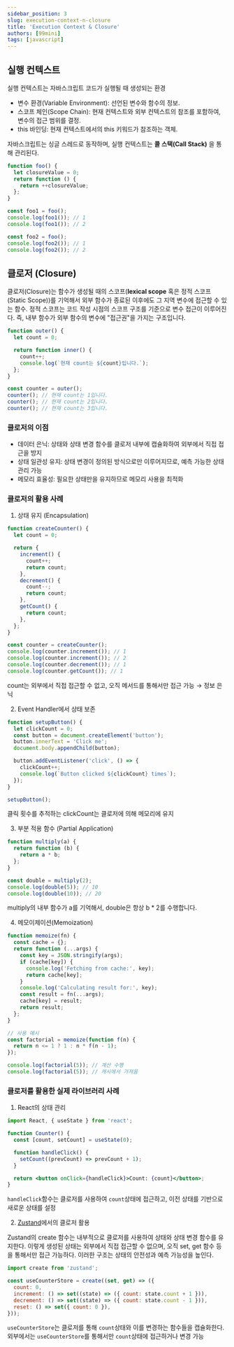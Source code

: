 ```yaml
---
sidebar_position: 3
slug: execution-context-n-closure
title: 'Execution Context & Closure'
authors: [99mini]
tags: [javascript]
---
```


## 실행 컨텍스트

실행 컨텍스트는 자바스크립트 코드가 실행될 때 생성되는 환경

- 변수 환경(Variable Environment): 선언된 변수와 함수의 정보.
- 스코프 체인(Scope Chain): 현재 컨텍스트와 외부 컨텍스트의 참조를 포함하여, 변수의 접근 범위를 결정.
- this 바인딩: 현재 컨텍스트에서의 this 키워드가 참조하는 객체.​

자바스크립트는 싱글 스레드로 동작하며, 실행 컨텍스트는 **콜 스택(Call Stack)** 을 통해 관리된다.

```javascript title="execution-context.js"
function foo() {
  let closureValue = 0;
  return function () {
    return ++closureValue;
  };
}

const foo1 = foo();
console.log(foo1()); // 1
console.log(foo1()); // 2

const foo2 = foo();
console.log(foo2()); // 1
console.log(foo2()); // 2
```

## 클로저 (Closure)

클로저(Closure)는 함수가 생성될 때의 스코프(**lexical scope** 혹은 정적 스코프(Static Scope))를 기억해서 외부 함수가 종료된 이후에도 그 지역 변수에 접근할 수 있는 함수.
정적 스코프는 코드 작성 시점의 스코프 구조를 기준으로 변수 접근이 이루어진다.
즉, 내부 함수가 외부 함수의 변수에 "접근권"을 가지는 구조입니다.

```javascript title="closure.js"
function outer() {
  let count = 0;

  return function inner() {
    count++;
    console.log(`현재 count는 ${count}입니다.`);
  };
}

const counter = outer();
counter(); // 현재 count는 1입니다.
counter(); // 현재 count는 2입니다.
counter(); // 현재 count는 3입니다.
```

### 클로저의 이점

- 데이터 은닉: 상태와 상태 변경 함수를 클로저 내부에 캡슐화하여 외부에서 직접 접근을 방지
- 상태 일관성 유지: 상태 변경이 정의된 방식으로만 이루어지므로, 예측 가능한 상태 관리 가능
- 메모리 효율성: 필요한 상태만을 유지하므로 메모리 사용을 최적화

### 클로저의 활용 사례

1. 상태 유지 (Encapsulation)

```javascript title="encapsulation.js"
function createCounter() {
  let count = 0;

  return {
    increment() {
      count++;
      return count;
    },
    decrement() {
      count--;
      return count;
    },
    getCount() {
      return count;
    },
  };
}

const counter = createCounter();
console.log(counter.increment()); // 1
console.log(counter.increment()); // 2
console.log(counter.decrement()); // 1
console.log(counter.getCount()); // 1
```

count는 외부에서 직접 접근할 수 없고, 오직 메서드를 통해서만 접근 가능 → 정보 은닉

2. Event Handler에서 상태 보존

```javascript title="click-count-button.js"
function setupButton() {
  let clickCount = 0;
  const button = document.createElement('button');
  button.innerText = 'Click me';
  document.body.appendChild(button);

  button.addEventListener('click', () => {
    clickCount++;
    console.log(`Button clicked ${clickCount} times`);
  });
}

setupButton();
```

클릭 횟수를 추적하는 clickCount는 클로저에 의해 메모리에 유지

3. 부분 적용 함수 (Partial Application)

```javascript title="multiply.js"
function multiply(a) {
  return function (b) {
    return a * b;
  };
}

const double = multiply(2);
console.log(double(5)); // 10
console.log(double(10)); // 20
```

multiply의 내부 함수가 a를 기억해서, double은 항상 b \* 2를 수행합니다.

4. 메모이제이션(Memoization)

```javascript title="memoization.js"
function memoize(fn) {
  const cache = {};
  return function (...args) {
    const key = JSON.stringify(args);
    if (cache[key]) {
      console.log('Fetching from cache:', key);
      return cache[key];
    }
    console.log('Calculating result for:', key);
    const result = fn(...args);
    cache[key] = result;
    return result;
  };
}

// 사용 예시
const factorial = memoize(function f(n) {
  return n <= 1 ? 1 : n * f(n - 1);
});

console.log(factorial(5)); // 계산 수행
console.log(factorial(5)); // 캐시에서 가져옴
```

### 클로저를 활용한 실제 라이브러리 사례

1. React의 상태 관리

```jsx title="use-state.jsx"
import React, { useState } from 'react';

function Counter() {
  const [count, setCount] = useState(0);

  function handleClick() {
    setCount((prevCount) => prevCount + 1);
  }

  return <button onClick={handleClick}>Count: {count}</button>;
}
```

`handleClick`함수는 클로저를 사용하여 `count`상태에 접근하고, 이전 상태를 기반으로 새로운 상태를 설정

2. [Zustand](https://github.com/pmndrs/zustand)에서의 클로저 활용

Zustand의 create 함수는 내부적으로 클로저를 사용하여 상태와 상태 변경 함수를 유지한다.
이렇게 생성된 상태는 외부에서 직접 접근할 수 없으며, 오직 set, get 함수 등을 통해서만 접근 가능하다.
이러한 구조는 상태의 안전성과 예측 가능성을 높인다.

```javascript title="zustand-example.js"
import create from 'zustand';

const useCounterStore = create((set, get) => ({
  count: 0,
  increment: () => set((state) => ({ count: state.count + 1 })),
  decrement: () => set((state) => ({ count: state.count - 1 })),
  reset: () => set({ count: 0 }),
}));
```

`useCounterStore`는 클로저를 통해 `count`상태와 이를 변경하는 함수들을 캡슐화한다.
외부에서는 `useCounterStore`를 통해서만 `count`상태에 접근하거나 변경 가능
